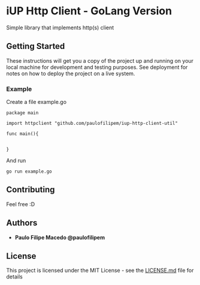 # iUP Http Client - GoLang Version

Simple library that implements http(s) client

## Getting Started

These instructions will get you a copy of the project up and running on your local machine for development and testing purposes. See deployment for notes on how to deploy the project on a live system.

### Example

Create a file example.go

```
package main

import httpclient "github.com/paulofilipem/iup-http-client-util"

func main(){

	
}
```

And run

```
go run example.go
```

## Contributing

Feel free :D

## Authors

* **Paulo Filipe Macedo @paulofilipem** 

## License

This project is licensed under the MIT License - see the [LICENSE.md](LICENSE.md) file for details
